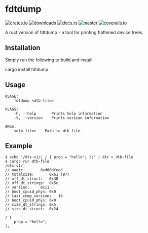 # fdtdump

[![crates.io](https://img.shields.io/crates/v/fdtdump)](https://crates.io/crates/fdtdump)
[![downloads](https://img.shields.io/crates/d/fdtdump.svg)](https://crates.io/crates/fdtdump)
[![docs.rs](https://docs.rs/fdtdump/badge.svg)](https://docs.rs/fdtdump/)
[![master](https://github.com/rs-embedded/fdtdump/workflows/Build%20and%20test/badge.svg?branch=master)](https://github.com/rs-embedded/fdtdump/actions)
[![coveralls.io](https://coveralls.io/repos/github/rs-embedded/fdtdump/badge.svg)](https://coveralls.io/github/rs-embedded/fdtdump)

A rust version of fdtdump - a tool for printing flattened device trees.

## Installation

Simply run the following to build and install:

cargo install fdtdump

## Usage 

```
USAGE:
    fdtdump <dtb-file>

FLAGS:
    -h, --help       Prints help information
    -V, --version    Prints version information

ARGS:
    <dtb-file>    Path to dtb file
```

## Example

```
$ echo '/dts-v1/; / { prop = "hello"; };' | dtc > dtb-file
$ cargo run dtb-file
/dts-v1/;
// magic:		0xd00dfeed
// totalsize:		0x61 (97)
// off_dt_struct:	0x38
// off_dt_strings:	0x5c
// version:		0x11
// boot_cpuid_phys:	0x0
// last_comp_version:	16
// boot_cpuid_phys:	0x0
// size_dt_strings:	0x5
// size_dt_struct:	0x24

/ {
    prop = "hello";
};
```

